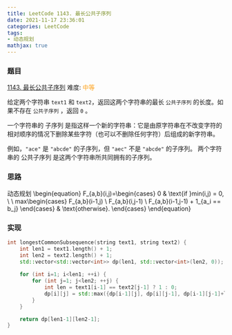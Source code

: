 ```yaml
---
title: LeetCode 1143. 最长公共子序列
date: 2021-11-17 23:36:01
categories: LeetCode
tags:
- 动态规划
mathjax: true
---
```


### 题目
[1143. 最长公共子序列](https://leetcode-cn.com/problems/longest-common-subsequence/)
难度: <span style="color: rgba(255, 161, 25, 1);">中等</span>

给定两个字符串 `text1` 和 `text2`，返回这两个字符串的最长 `公共子序列` 的长度。如果不存在 `公共子序列` ，返回 `0` 。
<!-- more -->

一个字符串的 子序列 是指这样一个新的字符串：它是由原字符串在不改变字符的相对顺序的情况下删除某些字符（也可以不删除任何字符）后组成的新字符串。

例如，`"ace"` 是 `"abcde"` 的子序列，但 `"aec"` 不是 `"abcde"` 的子序列。
两个字符串的 公共子序列 是这两个字符串所共同拥有的子序列。

### 思路
动态规划
\begin{equation}
	F_{a,b}(i,j)=\begin{cases}
	0 &  \text{if }min(i,j) = 0, \\
	\\
	max\begin{cases}
	F_{a,b}(i-1,j) \\
	F_{a,b}(i,j-1) \\
	F_{a,b}(i-1,j-1) + 1_{a_i == b_j} 
	\end{cases}
	&  \text{otherwise}.
	\end{cases}
\end{equation}

### 实现
``` cpp
int longestCommonSubsequence(string text1, string text2) {
    int len1 = text1.length() + 1;
    int len2 = text2.length() + 1;
    std::vector<std::vector<int>> dp(len1, std::vector<int>(len2, 0));
    
    for (int i=1; i<len1; ++i) {
        for (int j=1; j<len2; ++j) {
            int len = text1[i-1] == text2[j-1] ? 1 : 0;
            dp[i][j] = std::max({dp[i-1][j], dp[i][j-1], dp[i-1][j-1]+len});
        }
    }

    return dp[len1-1][len2-1];
}
```
